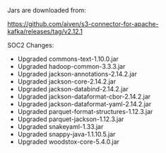 Jars are downloaded from:

https://github.com/aiven/s3-connector-for-apache-kafka/releases/tag/v2.12.1

SOC2 Changes:
- Upgraded commons-text-1.10.0.jar
- Upgraded hadoop-common-3.3.3.jar
- Upgraded jackson-annotations-2.14.2.jar
- Upgraded jackson-core-2.14.2.jar
- Upgraded jackson-databind-2.14.2.jar
- Upgraded jackson-dataformat-cbor-2.14.2.jar
- Upgraded jackson-dataformat-yaml-2.14.2.jar
- Upgraded parquet-format-structures-1.12.3.jar
- Upgraded parquet-jackson-1.12.3.jar
- Upgraded snakeyaml-1.33.jar
- Upgraded snappy-java-1.1.10.5.jar
- Upgraded woodstox-core-5.4.0.jar

